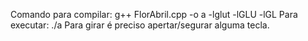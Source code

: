 Comando para compilar: g++ FlorAbril.cpp -o a -lglut -lGLU -lGL
Para executar: ./a
Para girar é preciso apertar/segurar alguma tecla.
